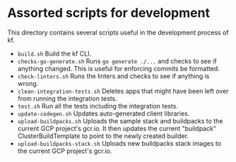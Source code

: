 # Assorted scripts for development

This directory contains several scripts useful in the development process of
kf.

- `build.sh` Build the kf CLI.
- `checks-go-generate.sh` Runs `go generate ./...` and checks to see if
  anything changed. This is useful for enforcing commits be formatted.
- `check-linters.sh` Runs the linters and checks to see if anything is wrong.
- `clean-integration-tests.sh` Deletes apps that might have been left over
  from running the integration tests.
- `test.sh` Run all the tests including the integration tests.
- `update-codegen.sh` Updates auto-generated client libraries.
- `upload-buildpacks.sh` Uploads the sample stack and buildpacks to the
  current GCP project's gcr.io. It then updates the current "buildpack"
  ClusterBuildTemplate to point to the newly created builder.
- `upload-buildpacks-stack.sh` Uploads new buildpacks stack images to the
  current GCP project's gcr.io.
